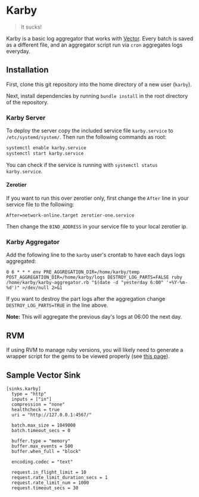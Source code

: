 # Karby
> It sucks!

Karby is a basic log aggregator that works with [Vector](https://github.com/timberio/vector). Every batch is saved as a different file, and an aggregator script run via `cron` aggregates logs everyday.

## Installation
First, clone this git repository into the home directory of a new user (`karby`).

Next, install dependencies by running `bundle install` in the root directory of the repository.

### Karby Server
To deploy the server copy the included service file `karby.service` to `/etc/systemd/system/`. Then run the following commands as root:
```sh
systemctl enable karby.service
systemctl start karby.service
```

You can check if the service is running with `systemctl status karby.service`.

#### Zerotier
If you want to run this over zerotier only, first change the `After` line in your service file to the following:
```
After=network-online.target zerotier-one.service
```
Then change the `BIND_ADDRESS` in your service file to your local zerotier ip.

### Karby Aggregator
Add the following line to the `karby` user's crontab to have each days logs aggregated:
```
0 6 * * * env PRE_AGGREGATION_DIR=/home/karby/temp POST_AGGREGATION_DIR=/home/karby/logs DESTROY_LOG_PARTS=FALSE ruby /home/karby/karby-aggregator.rb "$(date -d "yesterday 6:00" '+%Y-%m-%d')" >/dev/null 2>&1
```

If you want to destroy the part logs after the aggregation change `DESTROY_LOG_PARTS=TRUE` in the line above.

**Note:** This will aggregate the previous day's logs at 06:00 the next day.

## RVM
If using RVM to manage ruby versions, you will likely need to generate a wrapper script for the gems to be viewed properly (see [this page](https://rvm.io/integration/init-d)).

## Sample Vector Sink
```
[sinks.karby]
  type = "http"
  inputs = ["in"]
  compression = "none"
  healthcheck = true
  uri = "http://127.0.0.1:4567/"

  batch.max_size = 1049000
  batch.timeout_secs = 0

  buffer.type = "memory"
  buffer.max_events = 500
  buffer.when_full = "block"

  encoding.codec = "text"

  request.in_flight_limit = 10
  request.rate_limit_duration_secs = 1
  request.rate_limit_num = 1000
  request.timeout_secs = 30
```
